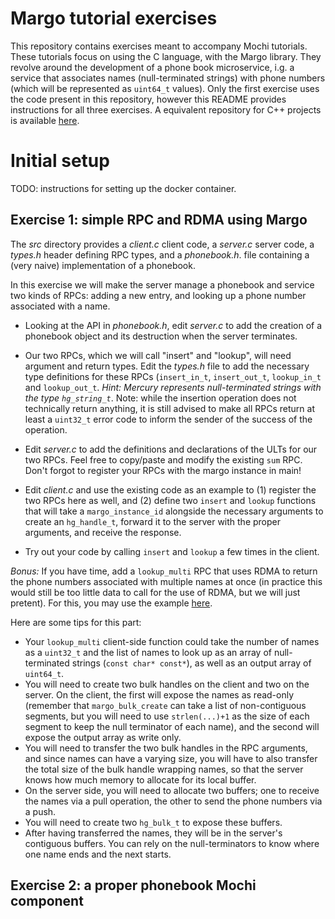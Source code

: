 # Margo tutorial exercises

This repository contains exercises meant to accompany Mochi tutorials.
These tutorials focus on using the C language, with the Margo library.
They revolve around the development of a phone book microservice, i.g.
a service that associates names (null-terminated strings) with phone
numbers (which will be represented as `uint64_t` values).
Only the first exercise uses the code present in this repository,
however this README provides instructions for all three exercises.
A equivalent repository for C++ projects is available [here]().

# Initial setup

TODO: instructions for setting up the docker container.

## Exercise 1: simple RPC and RDMA using Margo

The *src* directory provides a *client.c* client code, a *server.c*
server code, a *types.h* header defining RPC types, and a *phonebook.h*.
file containing a (very naive) implementation of a phonebook.

In this exercise we will make the server manage a phonebook and
service two kinds of RPCs: adding a new entry, and looking up a phone
number associated with a name.

* Looking at the API in *phonebook.h*, edit *server.c* to add the creation
of a phonebook object and its destruction when the server terminates.

* Our two RPCs, which we will call "insert" and "lookup", will need
argument and return types. Edit the *types.h* file to add the necessary
type definitions for these RPCs (`insert_in_t`, `insert_out_t`, `lookup_in_t`
and `lookup_out_t`. _Hint: Mercury represents null-terminated strings with
the type `hg_string_t`_. Note: while the insertion operation does not
technically return anything, it is still advised to make all RPCs return at
least a `uint32_t` error code to inform the sender of the success of the
operation.

* Edit *server.c* to add the definitions and declarations of the ULTs for
our two RPCs. Feel free to copy/paste and modify the existing `sum` RPC.
Don't forgot to register your RPCs with the margo instance in main!

* Edit *client.c* and use the existing code as an example to (1) register
the two RPCs here as well, and (2) define two `insert` and `lookup` functions
that will take a `margo_instance_id` alongside the necessary arguments
to create an `hg_handle_t`, forward it to the server with the proper arguments,
and receive the response.

* Try out your code by calling `insert` and `lookup` a few times in the client.

_Bonus:_ If you have time, add a `lookup_multi` RPC that uses RDMA to return the
phone numbers associated with multiple names at once (in practice this would
still be too little data to call for the use of RDMA, but we will just pretent).
For this, you may use the example [here](https://mochi.readthedocs.io/en/latest/margo/04_bulk.html).

Here are some tips for this part:

* Your `lookup_multi` client-side function could take the number of names
as a `uint32_t` and the list of names to look up as an array of null-terminated
strings (`const char* const*`), as well as an output array of `uint64_t`.
* You will need to create two bulk handles on the client and two on the server.
On the client, the first will expose the names as read-only (remember that
`margo_bulk_create` can take a list of non-contiguous segments, but you will
need to use `strlen(...)+1` as the size of each segment to keep the null terminator
of each name), and the second will expose the output array as write only.
* You will need to transfer the two bulk handles in the RPC arguments,
and since names can have a varying size, you will have to also transfer the
total size of the bulk handle wrapping names, so that the server knows
how much memory to allocate for its local buffer.
* On the server side, you will need to allocate two buffers; one to receive
the names via a pull operation, the other to send the phone numbers via a push.
* You will need to create two `hg_bulk_t` to expose these buffers.
* After having transferred the names, they will be in the server's contiguous
buffers. You can rely on the null-terminators to know where one name ends and
the next starts.

## Exercise 2: a proper phonebook Mochi component


